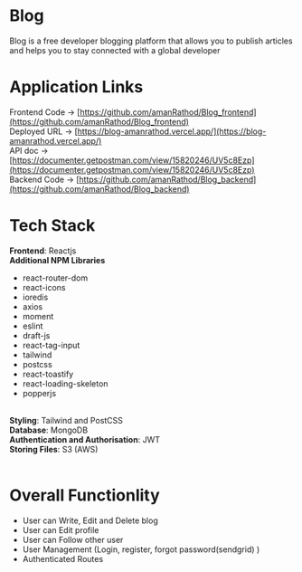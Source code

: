 # Blog

Blog is a free developer blogging platform that allows you to publish articles and helps you to stay connected with a global developer

# Application Links

Frontend Code -> [https://github.com/amanRathod/Blog_frontend](https://github.com/amanRathod/Blog_frontend)
<br>
Deployed URL -> [https://blog-amanrathod.vercel.app/](https://blog-amanrathod.vercel.app/)
<br>
API doc -> [https://documenter.getpostman.com/view/15820246/UV5c8Ezp](https://documenter.getpostman.com/view/15820246/UV5c8Ezp)
<br>
Backend Code -> [https://github.com/amanRathod/Blog_backend](https://github.com/amanRathod/Blog_backend)
<br>

# Tech Stack

<b>Frontend</b>: Reactjs
<br>
<b>Additional NPM Libraries</b>
  - react-router-dom
  - react-icons
  - ioredis
  - axios
  - moment
  - eslint
  - draft-js
  - react-tag-input
  - tailwind
  - postcss
  - react-toastify
  - react-loading-skeleton
  - popperjs

<br>
<b>Styling</b>: Tailwind and PostCSS
<br>
<b>Database</b>: MongoDB
<br>
<b>Authentication and Authorisation</b>: JWT
<br>
<b>Storing Files</b>: S3 (AWS)
<br>
<br>

# Overall Functionlity
- User can Write, Edit and Delete blog
- User can Edit profile
- User can Follow other user
- User Management (Login, register, forgot password(sendgrid) ) 
- Authenticated Routes
